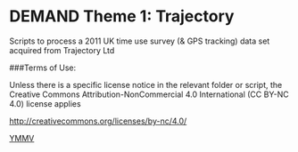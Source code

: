 DEMAND Theme 1: Trajectory
==================

Scripts to process a 2011 UK time use survey (& GPS tracking) data set acquired from Trajectory Ltd

###Terms of Use:

Unless there is a specific license notice in the relevant folder or script, the Creative Commons Attribution-NonCommercial 4.0 International (CC BY-NC 4.0) license applies

http://creativecommons.org/licenses/by-nc/4.0/

[YMMV](http://en.wiktionary.org/wiki/YMMV)